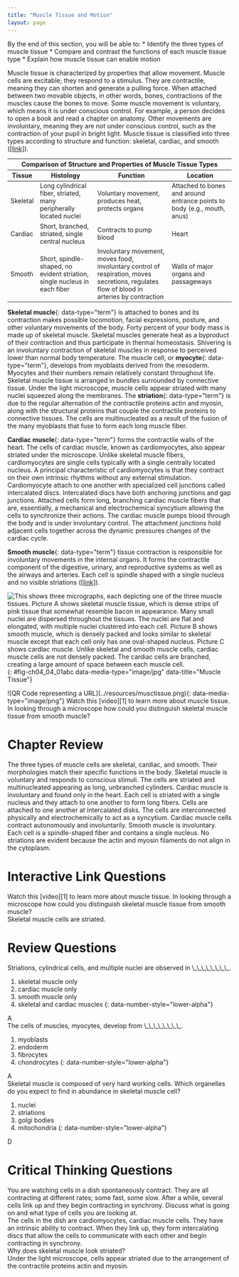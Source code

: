 ```yaml
---
title: "Muscle Tissue and Motion"
layout: page
---
```



<div data-type="abstract" markdown="1">
By the end of this section, you will be able to:
* Identify the three types of muscle tissue
* Compare and contrast the functions of each muscle tissue type
* Explain how muscle tissue can enable motion

</div>

Muscle tissue is characterized by properties that allow movement. Muscle cells are excitable; they respond to a stimulus. They are contractile, meaning they can shorten and generate a pulling force. When attached between two movable objects, in other words, bones, contractions of the muscles cause the bones to move. Some muscle movement is voluntary, which means it is under conscious control. For example, a person decides to open a book and read a chapter on anatomy. Other movements are involuntary, meaning they are not under conscious control, such as the contraction of your pupil in bright light. Muscle tissue is classified into three types according to structure and function: skeletal, cardiac, and smooth ([\[link\]](#tbl-ch04_04_01)).

<table id="tbl-ch04_04_01" summary=""><thead>
<tr>
<th colspan="4">Comparison of Structure and Properties of Muscle Tissue Types</th>
</tr>
<tr>
<th>Tissue</th>
<th>Histology</th>
<th>Function</th>
<th>Location</th>
</tr>
</thead><tbody>
<tr>
<td>Skeletal</td>
<td>Long cylindrical fiber, striated, many peripherally located nuclei</td>
<td>Voluntary movement, produces heat, protects organs</td>
<td>Attached to bones and around entrance points to body (e.g., mouth, anus)</td>
</tr>
<tr>
<td>Cardiac</td>
<td>Short, branched, striated, single central nucleus</td>
<td>Contracts to pump blood</td>
<td>Heart</td>
</tr>
<tr>
<td>Smooth</td>
<td>Short, spindle-shaped, no evident striation, single nucleus in each fiber</td>
<td>Involuntary movement, moves food, involuntary control of respiration, moves secretions, regulates flow of blood in arteries by contraction</td>
<td>Walls of major organs and passageways</td>
</tr>
</tbody></table>

**Skeletal muscle**{: data-type="term"} is attached to bones and its contraction makes possible locomotion, facial expressions, posture, and other voluntary movements of the body. Forty percent of your body mass is made up of skeletal muscle. Skeletal muscles generate heat as a byproduct of their contraction and thus participate in thermal homeostasis. Shivering is an involuntary contraction of skeletal muscles in response to perceived lower than normal body temperature. The muscle cell, or **myocyte**{: data-type="term"}, develops from myoblasts derived from the mesoderm. Myocytes and their numbers remain relatively constant throughout life. Skeletal muscle tissue is arranged in bundles surrounded by connective tissue. Under the light microscope, muscle cells appear striated with many nuclei squeezed along the membranes. The **striation**{: data-type="term"} is due to the regular alternation of the contractile proteins actin and myosin, along with the structural proteins that couple the contractile proteins to connective tissues. The cells are multinucleated as a result of the fusion of the many myoblasts that fuse to form each long muscle fiber.

**Cardiac muscle**{: data-type="term"} forms the contractile walls of the heart. The cells of cardiac muscle, known as cardiomyocytes, also appear striated under the microscope. Unlike skeletal muscle fibers, cardiomyocytes are single cells typically with a single centrally located nucleus. A principal characteristic of cardiomyocytes is that they contract on their own intrinsic rhythms without any external stimulation. Cardiomyocyte attach to one another with specialized cell junctions called intercalated discs. Intercalated discs have both anchoring junctions and gap junctions. Attached cells form long, branching cardiac muscle fibers that are, essentially, a mechanical and electrochemical syncytium allowing the cells to synchronize their actions. The cardiac muscle pumps blood through the body and is under involuntary control. The attachment junctions hold adjacent cells together across the dynamic pressures changes of the cardiac cycle.

**Smooth muscle**{: data-type="term"} tissue contraction is responsible for involuntary movements in the internal organs. It forms the contractile component of the digestive, urinary, and reproductive systems as well as the airways and arteries. Each cell is spindle shaped with a single nucleus and no visible striations ([\[link\]](#fig-ch04_04_01abc)).

![This shows three micrographs, each depicting one of the three muscle tissues. Picture A shows skeletal muscle tissue, which is dense strips of pink tissue that somewhat resemble bacon in appearance. Many small nuclei are dispersed throughout the tissues. The nuclei are flat and elongated, with multiple nuclei clustered into each cell. Picture B shows smooth muscle, which is densely packed and looks similar to skeletal muscle except that each cell only has one oval-shaped nucleus. Picture C shows cardiac muscle. Unlike skeletal and smooth muscle cells, cardiac muscle cells are not densely packed. The cardiac cells are branched, creating a large amount of space between each muscle cell. ](../resources/414_Skeletal_Smooth_Cardiac.jpg "(a) Skeletal muscle cells have prominent striation and nuclei on their periphery. (b) Smooth muscle cells have a single nucleus and no visible striations. (c) Cardiac muscle cells appear striated and have a single nucleus.  From top, LM &#xD7; 1600, LM &#xD7; 1600, LM &#xD7; 1600. (Micrographs provided by the Regents of University of Michigan Medical School &#xA9; 2012)"){: #fig-ch04_04_01abc data-media-type="image/jpg" data-title="Muscle Tissue"}

<div data-type="note" class="anatomy interactive" data-label="" markdown="1">
<span data-type="media" data-alt="QR Code representing a URL"> ![QR Code representing a URL](../resources/musctissue.png){: data-media-type="image/png"} </span>
Watch this [video][1] to learn more about muscle tissue. In looking through a microscope how could you distinguish skeletal muscle tissue from smooth muscle?

</div>

# Chapter Review

The three types of muscle cells are skeletal, cardiac, and smooth. Their morphologies match their specific functions in the body. Skeletal muscle is voluntary and responds to conscious stimuli. The cells are striated and multinucleated appearing as long, unbranched cylinders. Cardiac muscle is involuntary and found only in the heart. Each cell is striated with a single nucleus and they attach to one another to form long fibers. Cells are attached to one another at intercalated disks. The cells are interconnected physically and electrochemically to act as a syncytium. Cardiac muscle cells contract autonomously and involuntarily. Smooth muscle is involuntary. Each cell is a spindle-shaped fiber and contains a single nucleus. No striations are evident because the actin and myosin filaments do not align in the cytoplasm.

# Interactive Link Questions

<div data-type="exercise" id="eip-id1526001">
<div data-type="problem" id="eip-id2444181" markdown="1">
Watch this [video][1] to learn more about muscle tissue. In looking through a microscope how could you distinguish skeletal muscle tissue from smooth muscle?

</div>
<div data-type="solution" id="eip-id2364297" markdown="1">
Skeletal muscle cells are striated.

</div>
</div>

# Review Questions

<div data-type="exercise">
<div data-type="problem" markdown="1">
Striations, cylindrical cells, and multiple nuclei are observed in \_\_\_\_\_\_\_\_.

1.  skeletal muscle only
2.  cardiac muscle only
3.  smooth muscle only
4.  skeletal and cardiac muscles
{: data-number-style="lower-alpha"}

</div>
<div data-type="solution" markdown="1">
A

</div>
</div>

<div data-type="exercise">
<div data-type="problem" markdown="1">
The cells of muscles, myocytes, develop from \_\_\_\_\_\_\_\_.

1.  myoblasts
2.  endoderm
3.  fibrocytes
4.  chondrocytes
{: data-number-style="lower-alpha"}

</div>
<div data-type="solution" markdown="1">
A

</div>
</div>

<div data-type="exercise">
<div data-type="problem" markdown="1">
Skeletal muscle is composed of very hard working cells. Which organelles do you expect to find in abundance in skeletal muscle cell?

1.  nuclei
2.  striations
3.  golgi bodies
4.  mitochondria
{: data-number-style="lower-alpha"}

</div>
<div data-type="solution" markdown="1">
D

</div>
</div>

# Critical Thinking Questions

<div data-type="exercise">
<div data-type="problem" markdown="1">
You are watching cells in a dish spontaneously contract. They are all contracting at different rates; some fast, some slow. After a while, several cells link up and they begin contracting in synchrony. Discuss what is going on and what type of cells you are looking at.

</div>
<div data-type="solution" markdown="1">
The cells in the dish are cardiomyocytes, cardiac muscle cells. They have an intrinsic ability to contract. When they link up, they form intercalating discs that allow the cells to communicate with each other and begin contracting in synchrony.

</div>
</div>

<div data-type="exercise">
<div data-type="problem" markdown="1">
Why does skeletal muscle look striated?

</div>
<div data-type="solution" markdown="1">
Under the light microscope, cells appear striated due to the arrangement of the contractile proteins actin and myosin.

</div>
</div>



[1]: http://openstaxcollege.org/l/musctissue
